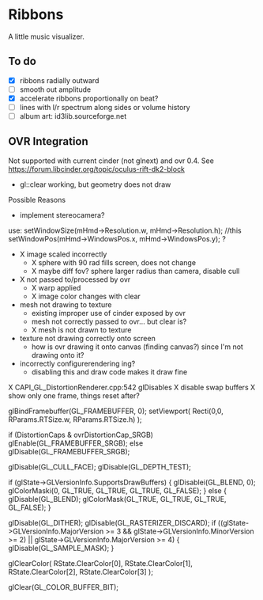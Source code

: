# Ribbons

A little music visualizer.

## To do

- [X] ribbons radially outward
- [ ] smooth out amplitude
- [X] accelerate ribbons proportionally on beat?
- [ ] lines with l/r spectrum along sides or volume history
- [ ] album art: id3lib.sourceforge.net

## OVR Integration

Not supported with current cinder (not glnext) and ovr 0.4. See https://forum.libcinder.org/topic/oculus-rift-dk2-block

- gl::clear working, but geometry does not draw

Possible Reasons

- implement stereocamera?

use:
setWindowSize(mHmd->Resolution.w, mHmd->Resolution.h); //this
setWindowPos(mHmd->WindowsPos.x, mHmd->WindowsPos.y);
?

- X image scaled incorrectly
  - X sphere with 90 rad fills screen, does not change
  - X maybe diff fov? sphere larger radius than camera, disable cull
- X not passed to/processed by ovr
  - X warp applied
  - X image color changes with clear
- mesh not drawing to texture
  - existing improper use of cinder exposed by ovr
  - mesh not correctly passed to ovr... but clear is?
  - X mesh is not drawn to texture
- texture not drawing correctly onto screen
  - how is ovr drawing it onto canvas (finding canvas?) since I'm not drawing onto it?
- incorrectly configurerendering ing?
  - disabling this and draw code makes it draw fine

X CAPI_GL_DistortionRenderer.cpp:542 glDisables
X disable swap buffers
X show only one frame, things reset after?


glBindFramebuffer(GL_FRAMEBUFFER, 0);
setViewport( Recti(0,0, RParams.RTSize.w, RParams.RTSize.h) );

if (DistortionCaps & ovrDistortionCap_SRGB)
glEnable(GL_FRAMEBUFFER_SRGB);
else
glDisable(GL_FRAMEBUFFER_SRGB);

glDisable(GL_CULL_FACE);
glDisable(GL_DEPTH_TEST);

if (glState->GLVersionInfo.SupportsDrawBuffers)
{
glDisablei(GL_BLEND, 0);
glColorMaski(0, GL_TRUE, GL_TRUE, GL_TRUE, GL_FALSE);
}
else
{
glDisable(GL_BLEND);
glColorMask(GL_TRUE, GL_TRUE, GL_TRUE, GL_FALSE);
}

glDisable(GL_DITHER);
glDisable(GL_RASTERIZER_DISCARD);
if ((glState->GLVersionInfo.MajorVersion >= 3 && glState->GLVersionInfo.MinorVersion >= 2) || glState->GLVersionInfo.MajorVersion >= 4)
{
glDisable(GL_SAMPLE_MASK);
}

glClearColor(
RState.ClearColor[0],
RState.ClearColor[1],
RState.ClearColor[2],
RState.ClearColor[3] );

glClear(GL_COLOR_BUFFER_BIT);